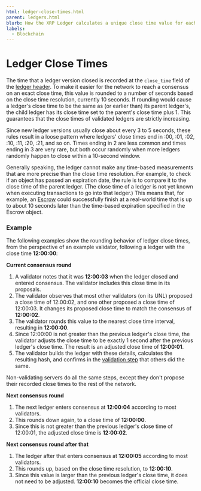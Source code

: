 ```yaml
---
html: ledger-close-times.html
parent: ledgers.html
blurb: How the XRP Ledger calculates a unique close time value for each ledger version.
labels:
  - Blockchain
---
```

# Ledger Close Times

The time that a ledger version closed is recorded at the `close_time` field of the [ledger header](ledger-header.html). To make it easier for the network to reach a consensus on an exact close time, this value is rounded to a number of seconds based on the close time resolution, currently 10 seconds. If rounding would cause a ledger's close time to be the same as (or earlier than) its parent ledger's, the child ledger has its close time set to the parent's close time plus 1. This guarantees that the close times of validated ledgers are strictly increasing. <!-- STYLE_OVERRIDE: a number of -->

Since new ledger versions usually close about every 3 to 5 seconds, these rules result in a loose pattern where ledgers' close times end in :00, :01, :02, :10, :11, :20, :21, and so on. Times ending in 2 are less common and times ending in 3 are very rare, but both occur randomly when more ledgers randomly happen to close within a 10-second window.

Generally speaking, the ledger cannot make any time-based measurements that are more precise than the close time resolution. For example, to check if an object has passed an expiration date, the rule is to compare it to the close time of the parent ledger. (The close time of a ledger is not yet known when executing transactions to go into that ledger.) This means that, for example, an [Escrow](escrow.html) could successfully finish at a real-world time that is up to about 10 seconds later than the time-based expiration specified in the Escrow object.

### Example

The following examples show the rounding behavior of ledger close times, from the perspective of an example validator, following a ledger with the close time **12:00:00**:

**Current consensus round**

1. A validator notes that it was **12:00:03** when the ledger closed and entered consensus. The validator includes this close time in its proposals.
2. The validator observes that most other validators (on its UNL) proposed a close time of 12:00:02, and one other proposed a close time of 12:00:03. It changes its proposed close time to match the consensus of **12:00:02**.
3. The validator rounds this value to the nearest close time interval, resulting in **12:00:00**.
4. Since 12:00:00 is not greater than the previous ledger's close time, the validator adjusts the close time to be exactly 1 second after the previous ledger's close time. The result is an adjusted close time of **12:00:01**.
5. The validator builds the ledger with these details, calculates the resulting hash, and confirms in the [validation step](consensus.html#validation) that others did the same.

Non-validating servers do all the same steps, except they don't propose their recorded close times to the rest of the network.

**Next consensus round**

1. The next ledger enters consensus at **12:00:04** according to most validators.
2. This rounds down again, to a close time of **12:00:00**.
3. Since this is not greater than the previous ledger's close time of 12:00:01, the adjusted close time is **12:00:02**.

**Next consensus round after that**

1. The ledger after that enters consensus at **12:00:05** according to most validators.
2. This rounds up, based on the close time resolution, to **12:00:10**.
3. Since this value is larger than the previous ledger's close time, it does not need to be adjusted. **12:00:10** becomes the official close time.
